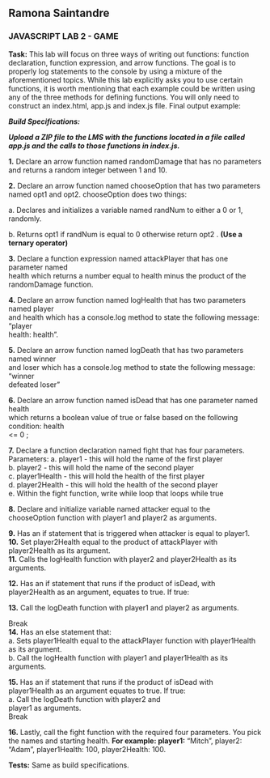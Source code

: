 ## Ramona Saintandre 
### JAVASCRIPT LAB 2 - GAME

**Task:**
 This lab will focus on three ways of writing out functions: function declaration, function
expression, and arrow functions. The goal is to properly log statements to the console by using
a mixture of the aforementioned topics. While this lab explicitly asks you to use certain
functions, it is worth mentioning that each example could be written using any of the three
methods for defining functions. You will only need to construct an index.html, app.js and
index.js file. Final output example:   

***Build Specifications:***  

***Upload a ZIP file to the LMS with the functions located in a file called app.js and the
calls to those functions in index.js.***

**1.** Declare an arrow function named randomDamage that has no parameters and returns a
random integer between 1 and 10.  





**2.** Declare an arrow function named chooseOption that has two parameters named opt1 and opt2. chooseOption does two things:



  a. Declares and initializes a variable named randNum to either a 0 or 1, randomly.  


  b. Returns opt1 if randNum is equal to 0 otherwise return opt2 . **(Use a ternary  operator)**


**3.** Declare a function expression named attackPlayer that has one parameter named  
health which returns a number equal to health minus the product of the  
randomDamage function.  




**4.** Declare an arrow function named logHealth that has two parameters named player  
and health which has a console.log method to state the following message: “player  
health: health”.  





**5.** Declare an arrow function named logDeath that has two parameters named winner  
and loser which has a console.log method to state the following message: “winner  
defeated loser”  






**6.** Declare an arrow function named isDead that has one parameter named health  
which returns a boolean value of true or false based on the following condition: health  
<= 0  ;





**7.** Declare a function declaration named fight that has four parameters.  
   Parameters:
  a. player1 - this will hold the name of the first player  
  b. player2 - this will hold the name of the second player  
  c. player1Health - this will hold the health of the first player  
  d. player2Health - this will hold the health of the second player  
  e. Within the fight function, write    while loop that loops while true  









**8.** Declare and initialize    variable named attacker equal to the  
chooseOption function with player1 and player2 as arguments.






**9.** Has an if statement that is triggered when attacker is equal to player1.  
**10.** Set player2Health equal to the product of attackPlayer with  
player2Health as its argument.  
**11.** Calls the logHealth function with player2 and player2Health as its arguments. 






**12.** Has an if statement that runs if the product of isDead, with player2Health as an argument, equates to true. If true:







**13.** Call the logDeath function with player1 and player2 as arguments.  





Break  
**14.** Has an else statement that:  
    a. Sets player1Health equal to the attackPlayer function with  player1Health as its argument.  
    b. Call the logHealth function with player1 and player1Health as  its arguments. 






**15.** Has an if statement that runs if the product of isDead with  
player1Health as an argument equates to true. If true:  
    a. Call the logDeath function with player2 and  
player1 as arguments.  
 Break  

 





**16.** Lastly, call the fight function with the required four parameters. You pick the names and starting health. 
**For example: player1:**
 “Mitch”, player2: “Adam”, player1Health: 100,  player2Health: 100.  









**Tests:** Same as build specifications.